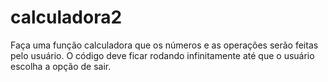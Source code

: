 # calculadora2
Faça uma função calculadora que os números e as operações serão feitas pelo usuário. O código deve ficar rodando infinitamente até que o usuário escolha a opção de sair.
